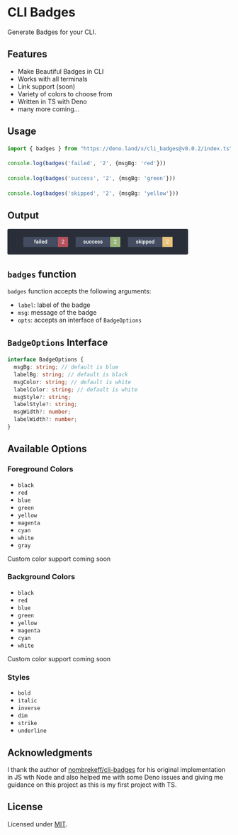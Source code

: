 # CLI Badges

Generate Badges for your CLI.

## Features
- Make Beautiful Badges in CLI
- Works with all terminals
- Link support (soon)
- Variety of colors to choose from
- Written in TS with Deno
- many more coming...

## Usage

```ts
import { badges } from "https://deno.land/x/cli_badges@v0.0.2/index.ts";

console.log(badges('failed', '2', {msgBg: 'red'}))

console.log(badges('success', '2', {msgBg: 'green'}))

console.log(badges('skipped', '2', {msgBg: 'yellow'}))
```

## Output

![sample_output](img/sample_output.png)

## `badges` function

`badges` function accepts the following arguments:

- `label`: label of the badge
- `msg`: message of the badge
- `opts`: accepts an interface of `BadgeOptions` 

## `BadgeOptions` Interface

```ts
interface BadgeOptions {
  msgBg: string; // default is blue
  labelBg: string; // default is black
  msgColor: string; // default is white
  labelColor: string; // default is white
  msgStyle?: string;
  labelStyle?: string;
  msgWidth?: number;
  labelWidth?: number;
}
```

## Available Options

### Foreground Colors

- `black`
- `red`
- `blue`
- `green`
- `yellow`
- `magenta`
- `cyan`
- `white`
- `gray`

Custom color support coming soon

### Background Colors

- `black`
- `red`
- `blue`
- `green`
- `yellow`
- `magenta`
- `cyan`
- `white`

Custom color support coming soon

### Styles

- `bold`
- `italic`
- `inverse`
- `dim`
- `strike`
- `underline`

## Acknowledgments

I thank the author of [nombrekeff/cli-badges](https://github.com/nombrekeff/cli-badges) for his original implementation in JS wth Node and also helped me with some Deno issues and giving me guidance on this project as this is my first project with TS.

## License

Licensed under [MIT](LICENSE).
